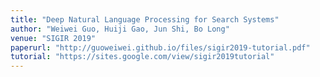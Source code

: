 ```yaml
---
title: "Deep Natural Language Processing for Search Systems"
author: "Weiwei Guo, Huiji Gao, Jun Shi, Bo Long"
venue: "SIGIR 2019"
paperurl: "http://guoweiwei.github.io/files/sigir2019-tutorial.pdf" 
tutorial: "https://sites.google.com/view/sigir2019tutorial"
---
```



